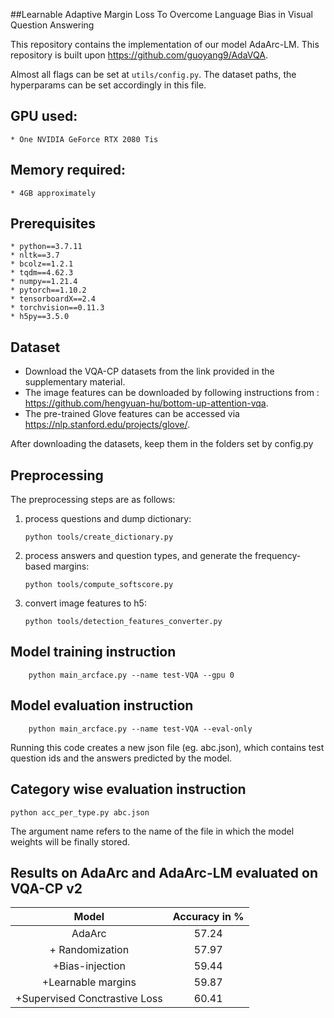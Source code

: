 ##Learnable Adaptive Margin Loss To Overcome Language Bias in Visual Question Answering

This repository contains the implementation of our model AdaArc-LM.
This repository is built upon https://github.com/guoyang9/AdaVQA. 

Almost all flags can be set at `utils/config.py`. The dataset paths, the hyperparams can be set accordingly in this 
file.

## GPU used: 
	* One NVIDIA GeForce RTX 2080 Tis
	
## Memory required:
	* 4GB approximately

## Prerequisites
    * python==3.7.11
    * nltk==3.7
    * bcolz==1.2.1
    * tqdm==4.62.3
    * numpy==1.21.4  
    * pytorch==1.10.2
    * tensorboardX==2.4
    * torchvision==0.11.3
    * h5py==3.5.0

## Dataset

* Download the VQA-CP datasets from the link provided in the supplementary material.
* The image features can be downloaded by following instructions from : https://github.com/hengyuan-hu/bottom-up-attention-vqa.
* The pre-trained Glove features can be accessed via https://nlp.stanford.edu/projects/glove/.

After downloading the datasets, keep them in the folders set by config.py

## Preprocessing

The preprocessing steps are as follows:

1. process questions and dump dictionary:
    ```
    python tools/create_dictionary.py
    ```

2. process answers and question types, and generate the frequency-based margins:
    ```
    python tools/compute_softscore.py
    ```
3. convert image features to h5:
    ```
    python tools/detection_features_converter.py 
    ```

## Model training instruction
```
    python main_arcface.py --name test-VQA --gpu 0
   ```
## Model evaluation instruction
```
    python main_arcface.py --name test-VQA --eval-only
   ```
Running this code creates a new json file (eg. abc.json), which contains test question ids and the
answers predicted by the model.

## Category wise evaluation instruction
```
python acc_per_type.py abc.json
```
The argument name refers to the name of the file in which the model weights will be finally stored.

## Results on AdaArc and AdaArc-LM evaluated on VQA-CP v2

| Model             		   | Accuracy  in %|
|:----------------------------:|:-------------:|
| AdaArc                       | 57.24         |
| + Randomization              | 57.97         |
| +Bias-injection              | 59.44         |
| +Learnable margins           | 59.87         |
| +Supervised Conctrastive Loss| 60.41         |
